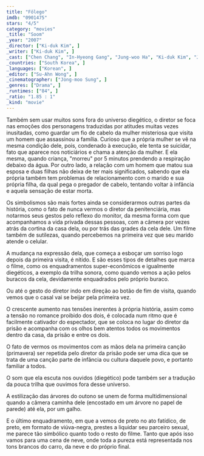 ```yaml
---
title: "Fôlego"
imdb: "0901475"
stars: "4/5"
category: "movies"
_title: "Soom"
_year: "2007"
_director: ["Ki-duk Kim", ]
_writer: ["Ki-duk Kim", ]
_cast: ["Chen Chang", "In-Hyeong Gang", "Jung-woo Ha", "Ki-duk Kim", "Ji-a Park", ]
_countries: ["South Korea", ]
_languages: ["Korean", ]
_editor: ["Su-Ahn Wong", ]
_cinematographer: ["Jong-moo Sung", ]
_genres: ["Drama", ]
_runtimes: ["84", ]
_ratio: "1.85 : 1"
_kind: "movie"
---
```

Também sem usar muitos sons fora do universo diegético, o diretor se foca nas emoções dos personagens traduzidas por atitudes muitas vezes inusitadas, como guardar um fio de cabelo da mulher misteriosa que visita um homem que assassinou a família. Curioso que a própria mulher se vê na mesma condição dele, pois, condenado à execução, ele tenta se suicidar, fato que aparece nos noticiários e chama a atenção da mulher. E ela mesma, quando criança, "morreu" por 5 minutos prendendo a respiração debaixo da água. Por outro lado, a relação com um homem que matou sua esposa e duas filhas não deixa de ter mais significados, sabendo que ela própria também tem problemas de relacionamento com o marido e sua própria filha, da qual pega o pregador de cabelo, tentando voltar à infância e aquela sensação de estar morta.

Os simbolismos são mais fortes ainda se considerarmos outras partes da história, como o fato de nunca vermos o diretor da penitenciária, mas notarmos seus gestos pelo reflexo do monitor, da mesma forma com que acompanhamos a vida privada dessas pessoas, com a câmera por vezes atrás da cortina da casa dela, ou por trás das grades da cela dele. Um filme também de sutilezas, quando percebemos na primeira vez que seu marido atende o celular.

A mudança na expressão dela, que começa a esboçar um sorriso logo depois da primeira visita, é nítido. E são esses tipos de detalhes que marca o filme, como os enquadramentos super-econômicos e igualmente diegéticos, a exemplo da trilha sonora, como quando vemos a ação pelos buracos da cela, devidamente enquadrados pelo próprio buraco.

Ou até o gesto do diretor indo em direção ao botão de fim de visita, quando vemos que o casal vai se beijar pela primeira vez.

O crescente aumento nas tensões inerentes à própria história, assim como a tensão no romance proibido dos dois, é colocada num ritmo que é facilmente cativador do espectador, que se coloca no lugar do diretor da prisão e acompanha com os olhos bem atentos todos os movimentos dentro da casa, da prisão e entre os dois.

O fato de vermos os movimentos com as mãos dela na primeira canção (primavera) ser repetida pelo diretor da prisão pode ser uma dica que se trata de uma canção parte de infância ou cultura daquele povo, e portanto familiar a todos.

O som que ela escuta nos ouvidos (diegético) pode também ser a tradução da pouca trilha que ouvimos fora desse universo.

A estilização das árvores do outono se unem de forma multidimensional quando a câmera caminha dele (encostado em um árvore no papel de parede) até ela, por um galho.

E o último enquadramento, em que a vemos de preto no ato fatídico, de preto, em formato de viúva-negra, prestes a liquidar seu parceiro sexual, me parece tão simbólico quanto todo o resto do filme. Tanto que após isso vamos para uma cena de neve, onde toda a pureza está representada nos tons brancos do carro, da neve e do próprio final.


